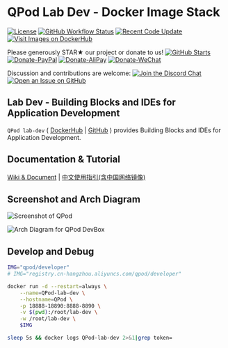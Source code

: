 # QPod Lab Dev - Docker Image Stack

[![License](https://img.shields.io/badge/License-BSD%203--Clause-green.svg)](https://opensource.org/licenses/BSD-3-Clause)
[![GitHub Workflow Status](https://img.shields.io/github/actions/workflow/status/QPod/lab-dev/build-docker.yml?branch=main)](https://github.com/QPod/lab-dev/actions/workflows/build-docker.yml)
[![Recent Code Update](https://img.shields.io/github/last-commit/QPod/lab-dev.svg)](https://github.com/QPod/lab-dev/stargazers)
[![Visit Images on DockerHub](https://img.shields.io/badge/DockerHub-Images-green)](https://hub.docker.com/u/qpod)

Please generously STAR★ our project or donate to us!  [![GitHub Starts](https://img.shields.io/github/stars/QPod/lab-dev.svg?label=Stars&style=social)](https://github.com/QPod/lab-dev/stargazers)
[![Donate-PayPal](https://img.shields.io/badge/Donate-PayPal-blue.svg)](https://paypal.me/haobibo)
[![Donate-AliPay](https://img.shields.io/badge/Donate-Alipay-blue.svg)](https://raw.githubusercontent.com/wiki/haobibo/resources/img/Donate-AliPay.png)
[![Donate-WeChat](https://img.shields.io/badge/Donate-WeChat-green.svg)](https://raw.githubusercontent.com/wiki/haobibo/resources/img/Donate-WeChat.png)

Discussion and contributions are welcome:
[![Join the Discord Chat](https://img.shields.io/badge/Discuss_on-Discord-green)](https://discord.gg/kHUzgQxgbJ)
[![Open an Issue on GitHub](https://img.shields.io/github/issues/QPod/lab-dev)](https://github.com/QPod/lab-dev/issues)

## Lab Dev - Building Blocks and IDEs for Application Development

`QPod lab-dev` ( [DockerHub](https://hub.docker.com/u/qpod) | [GitHub](https://github.com/QPod/lab-dev) ) provides Building Blocks and IDEs for Application Development.

## Documentation & Tutorial

[Wiki & Document](https://qpod.github.io/) | [中文使用指引(含中国网络镜像)](https://qpod.github.io/docs/intro-cn)

## Screenshot and Arch Diagram

![Screenshot of QPod](https://raw.githubusercontent.com/wiki/QPod/qpod-hub/img/QPod-screenshot.webp "Screenshot of QPod")

![Arch Diagram for QPod DevBox](https://raw.githubusercontent.com/wiki/QPod/docker-images/img/QPod-arch.svg "Arch Diagram for QPod DevBox")

## Develop and Debug

```bash
IMG="qpod/developer"
# IMG="registry.cn-hangzhou.aliyuncs.com/qpod/developer"

docker run -d --restart=always \
    --name=QPod-lab-dev \
    --hostname=QPod \
    -p 18888-18890:8888-8890 \
    -v $(pwd):/root/lab-dev \
    -w /root/lab-dev \
    $IMG

sleep 5s && docker logs QPod-lab-dev 2>&1|grep token=
```
